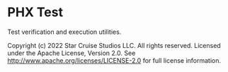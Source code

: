 ﻿# PHX Test
Test verification and execution utilities.

Copyright (c) 2022 Star Cruise Studios LLC.
All rights reserved. Licensed under the Apache License, Version 2.0.
See http://www.apache.org/licenses/LICENSE-2.0 for full license information.
